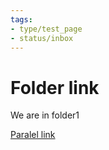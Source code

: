 ```yaml
---
tags:
- type/test_page
- status/inbox
---
```

   
# Folder link   
   
We are in folder1   
   
[Paralel link](../../../Resources/Example%20site/Folder1/Paralel%20link.md)